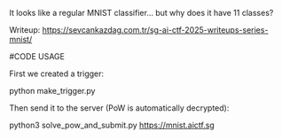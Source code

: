 It looks like a regular MNIST classifier... but why does it have 11 classes?

Writeup: https://sevcankazdag.com.tr/sg-ai-ctf-2025-writeups-series-mnist/

#CODE USAGE

First we created a trigger:

python make_trigger.py

Then send it to the server (PoW is automatically decrypted):

python3 solve_pow_and_submit.py https://mnist.aictf.sg
